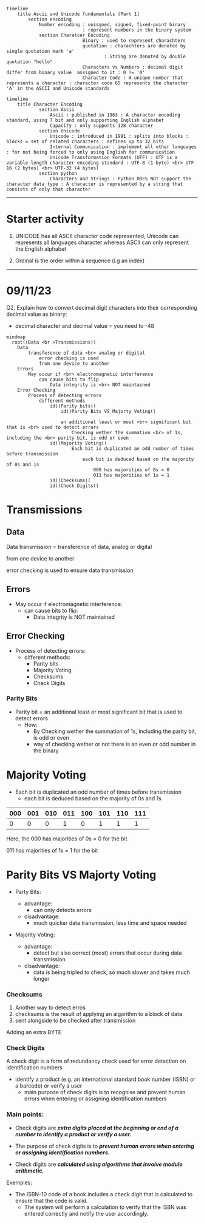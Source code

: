 ```mermaid
timeline
    title Ascii and Unicode fundamentals (Part 1)
        section encoding
            Number encoding : unisgned, signed, fixed-point binary
                            : represent numbers in the binary system
            section Charatcer Encoding
                            Binary : used to represent charachters
                            quotation : charachters are denoted by single quotation mark 'a'
                                    : String are denoted by double quotation "hello"
                            Characters vs Numbers : decimal digit differ from binary value  assigned to it : 0 != '0'
                            Character Code : A unique number that represents a character : character code 65 represents the character 'A' in the ASCII and Unicode standards

```

```mermaid
timeline
    title Character Encoding
            section Ascii
                Ascii : published in 1963 : A character encoding standard, using 7 bit and only supporting English alphabet
                Capacity : only supports 128 character
            section Unicode
                Unicode : introduced in 1991 : splits into blocks : blocks = set of related characters : defines up to 32 bits
                Internal Communication : implement all other languages : for not being forced to only using English for communication
                Unicode Transformation Formats (UTF) : UTF is a variable-length character encoding standard : UTF-8 (1 byte) <br> UTF-16 (2 bytes) <br> UTF-32 (4 bytes)
            section python
                Characters and Strings : Python DOES NOT support the character data type : A character is represented by a string that consists of only that character

```

---

# Starter activity

1. UNICODE has all ASCII character code represented, Unicode can represents all languages character whereas ASCII can only represent the English alphabet

2. Ordinal is the order within a sequence (i.g an index)

---

# 09/11/23

Q2. Explain how to convert decimal digit characters into their corresponding decimal value as binary:
- decimal character and decimal value = you need to -48

```mermaid
mindmap
  root((Data <br >Transmissions))
    Data
        transference of data <br> analog or digital
            error checking is used
            from one device to another
    Errors
        May occur if <br> electromagnetic interference
            can cause bits to flip
                Data integrity is <br> NOT maintained
    Error Checking
        Process of detecting errors
            different methods
                id))Parity bits((
                    id))Parity Bits VS Majorty Voting((
                        
                    an additional least or most <br> significant bit that is <br> used to detect errors
                        Checking wether the summation <br> of 1s, including the <br> parity bit, is odd or even
                id))Majority Voting((
                        Each bit is duplicated an odd number of times before transmission
                            each bit is deduced based on the majority of 0s and 1s
                                000 has majorities of 0s = 0
                                011 has majorities of 1s = 1
                id))Checksums((
                id))Check Digits((

```

# Transmissions

## Data

Data transmission = transference of data, analog or digital

from one device to another

error checking is used to ensure data transmission

## Errors

- May occur if electromagnetic interference:
    - can cause bits to flip:
        - Data integrity is NOT maintained

## Error Checking

- Process of detecting errors:
    - different methods:
        - Parity bits
        - Majority Voting
        - Checksums
        - Check Digits

### Parity Bits

- Parity bit = an additional least or most significant bit that is used to detect errors
    - How:
        - By Checking wether the summation of 1s, including the parity bit, is odd or even
        - way of checking wether or not there is an even or odd number in the binary

# Majority Voting

- Each bit is duplicated an odd number of times before transmission
    - each bit is deduced based on the majority of 0s and 1s

|000|001|010|011|100|101|110|111|
|-|-|-|-|-|-|-|-|
|0|0|0|1|0|1|1|1|

Here, the 000 has majorities of 0s = 0 for the bit

011 has majorities of 1s = 1 for the bit

# Parity Bits VS Majorty Voting

- Party Bits:
    - advantage:
        - can only detects errors
    - disadvantage:
        - much quicker data transmission, less time and space needed

- Majority Voting:
    - advantage:
        - detect but also correct (most) errors that occur during data transmission
    - disadvantage:
        - data is being tripled to check, so much slower and takes much longer

### Checksums

1. Another way to detect erros
2. checksums is the result of applying an algorithm to a block of data
3. sent alongside to be checked after transmission

Adding an extra BYTE

### Check Digits

A check digit is a form of redundancy check used for error detection on identification numbers

- identify a product (e.g. an international standard book number (ISBN) or a barcode) or verify a user
    - main purpose of check digits is to recognise and prevent human errors when entering or assigning identification numbers

### Main points:

- Check digits are ***extra digits placed at the beginning or end of a number to identify a product or verify a user.***

- The purpose of check digits is to ***prevent human errors when entering or assigning identification numbers.***

- Check digits are ***calculated using algorithms that involve modulo arithmetic.***

Exemples:

- The ISBN-10 code of a book includes a check digit that is calculated to ensure that the code is valid.
    - The system will perform a calculation to verify that the ISBN was entered correctly and notify the user accordingly.